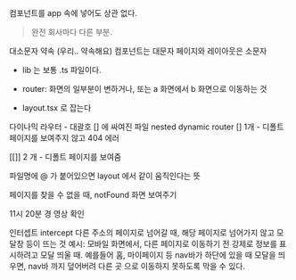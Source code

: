 컴포넌트를 app 속에 넣어도 상관 없다. 
> 완전 회사마다 다른 부분. 

대소문자 약속 (우리.. 약속해요) 
컴포넌트는 대문자
페이지와 레이아웃은 소문자

- lib 는 보통 .ts 파일이다.

- router: 화면의 일부분이 변하거나, 또는 a 화면에서 b 화면으로 이동하는 것
 
- layout.tsx 로 잡는다 


다이나믹 라우터 - 대괄호 [] 에 싸여진 파일
nested dynamic router 
[] 1개 - 디폴트 페이지를 보여주지 않고 404 에러    

[[]] 2 개 - 디폴트 페이지를 보여줌    


파일명에 @ 가 붙어있으면 layout 에서 같이 움직인다는 뜻 


페이지를 찾을 수 없을 때, notFound 화면 보여주기


11시 20분 경 영상 확인 


인터셉트 
intercept
다른 주소의 페이지로 넘어갈 때, 해당 페이지로 넘어가지 않고 모달창 등이 뜨는 것
예시: 모바일 화면에서, 다른 페이지로 이동하기 전 강제로 정보를 표시하려고 모달 띄울 때. 
예를들어 홈, 마이페이지 등 nav바가 하단에 있을 때 모달을 띄우면, nav바 까지 덮어버려 다른 곳 으로 이동하지 못하도록 막을 수 있다. 

